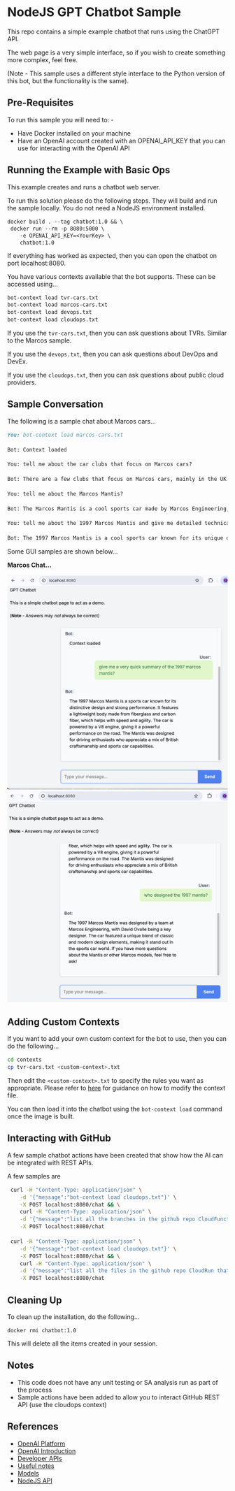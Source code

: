 NodeJS GPT Chatbot Sample
==================

This repo contains a simple example chatbot that runs using the ChatGPT API.

The web page is a very simple interface, so if you wish to create something more complex, feel free.

(Note - This sample uses a different style interface to the Python version of this bot, but the functionality is the same).

Pre-Requisites
--------------
To run this sample you will need to: -
* Have Docker installed on your machine
* Have an OpenAI account created with an OPENAI_API_KEY that you can use for interacting with the OpenAI API

Running the Example with Basic Ops
----------------------------------
This example creates and runs a chatbot web server.

To run this solution please do the following steps. They will build and run the sample locally. You do not need a NodeJS environment installed.

    docker build . --tag chatbot:1.0 && \
     docker run --rm -p 8080:5000 \
        -e OPENAI_API_KEY=<YourKey> \
        chatbot:1.0 

If everything has worked as expected, then you can open the chatbot on port localhost:8080.
    
You have various contexts available that the bot supports. These can be accessed using...

```bash
bot-context load tvr-cars.txt
bot-context load marcos-cars.txt
bot-context load devops.txt
bot-context load cloudops.txt
```

If you use the `tvr-cars.txt`, then you can ask questions about TVRs. Similar to the Marcos sample.

If you use the `devops.txt`, then you can ask questions about DevOps and DevEx. 

If you use the `cloudops.txt`, then you can ask questions about public cloud providers. 

Sample Conversation
-------------------
The following is a sample chat about Marcos cars...

```md
You: bot-context load marcos-cars.txt

Bot: Context loaded

You: tell me about the car clubs that focus on Marcos cars?

Bot: There are a few clubs that focus on Marcos cars, mainly in the UK. The most notable is the Marcos Owners Club. It’s a great place for fans and owners to connect, share tips, and attend events. They organize meetings, shows, and even track days where members can showcase their cars. There might be some local groups or online forums too, where people share their passion for Marcos. If you're interested in joining, those clubs usually have websites where you can find more info on membership and events!

You: tell me about the Marcos Mantis?

Bot: The Marcos Mantis is a cool sports car made by Marcos Engineering, a British company known for building unique and lightweight cars. The Mantis was produced mainly in the late 1970s and early 1980s. It was designed for performance, with a focus on handling and speed. The car had a sleek, aerodynamic look, often featuring a fiberglass body, which helped keep it light. Under the hood, it usually had different engine options, including V6 or V8 engines, giving it a lot of power. The Mantis is pretty rare today, making it a special find for car collectors and enthusiasts. It's admired for its distinct design and the driving experience it offers. If you’re into sports cars with a lot of character, the Mantis is definitely worth learning about!

You: tell me about the 1997 Marcos Mantis and give me detailed technical specifications

Bot: The 1997 Marcos Mantis is a cool sports car known for its unique design and performance. Here are some detailed technical specifications: 1. **Engine**: It typically features a V8 engine, specifically a 4.0 or 4.6-liter Ford V8, which produces around 280-320 horsepower depending on the calibration. 2. **Transmission**: It usually comes with a 5-speed manual gearbox, allowing for a fun driving experience. 3. **Weight**: The Mantis is quite light for a sports car, weighing about 1,050 kg (2,310 lbs), thanks to its fibreglass body. 4. **Performance**: It can go from 0 to 60 mph in around 4.0 to 4.5 seconds, which is impressive for its time. 5. **Top Speed**: The top speed is generally around 150 mph (240 km/h). 6. **Chassis**: The Mantis uses a tubular steel chassis that adds to its strength and rigidity while keeping the weight low. 7. **Brakes**: It has disc brakes on all four corners for good stopping power. 8. **Suspension**: The car is equipped with independent suspension, both at the front and rear, for better handling. This combination of specs makes the Mantis a thrilling car to drive, and it's a collector's item today among Marcos enthusiasts!
```

Some GUI samples are shown below...

**Marcos Chat...**

![Sample run](images/Sample1.png)
![Sample run](images/Sample2.png)


Adding Custom Contexts
----------------------
If you want to add your own custom context for the bot to use, then you can do the following...

```bash
cd contexts
cp tvr-cars.txt <custom-context>.txt
```

Then edit the `<custom-context>.txt` to specify the rules you want as appropriate. Please refer to [here](https://help.openai.com/en/articles/10032626-prompt-engineering-best-practices-for-chatgpt) for guidance on how to modify the context file.

You can then load it into the chatbot using the `bot-context load` command once the image is built.


Interacting with GitHub
-----------------------
A few sample chatbot actions have been created that show how the AI can be integrated with REST APIs.

A few samples are

```bash
 curl -H "Content-Type: application/json" \
    -d '{"message":"bot-context load cloudops.txt"}' \
    -X POST localhost:8080/chat && \
    curl -H "Content-Type: application/json" \
    -d '{"message":"list all the branches in the github repo CloudFunctions that is owned by the user tpayne"}' \
    -X POST localhost:8080/chat

 curl -H "Content-Type: application/json" \
    -d '{"message":"bot-context load cloudops.txt"}' \
    -X POST localhost:8080/chat && \
    curl -H "Content-Type: application/json" \
    -d '{"message":"list all the files in the github repo CloudRun that is owned by the user tpayne"}' \
    -X POST localhost:8080/chat
```

Cleaning Up
-----------
To clean up the installation, do the following...

    docker rmi chatbot:1.0
        
This will delete all the items created in your session.

Notes
-----
* This code does not have any unit testing or SA analysis run as part of the process
* Sample actions have been added to allow you to interact GitHub REST API (use the cloudops context)

References
----------
- [OpenAI Platform](https://platform.openai.com/docs/models/gpt-4o-mini)
- [OpenAI Introduction](https://openai.com/api/)
- [Developer APIs](https://platform.openai.com/docs/overview)
- [Useful notes](https://medium.com/@Doug-Creates/nightmares-and-client-chat-completions-create-29ad0acbe16a)
- [Models](https://platform.openai.com/docs/models/gpt-4o-mini)
- [NodeJS API](https://github.com/openai/openai-quickstart-node)


